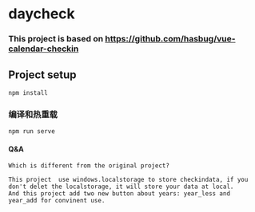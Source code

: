 # daycheck
### This project is based on https://github.com/hasbug/vue-calendar-checkin

## Project setup
```
npm install
```

### 编译和热重载
```
npm run serve
```

#### Q&A
```
Which is different from the original project?
```
```
This project  use windows.localstorage to store checkindata, if you don't delet the localstorage, it will store your data at local.
And this project add two new button about years: year_less and year_add for convinent use.
```
